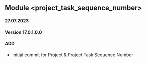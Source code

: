 ## Module <project_task_sequence_number>

#### 27.07.2023
#### Version 17.0.1.0.0
#### ADD
- Initial commit for Project & Project Task Sequence Number